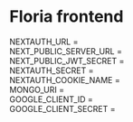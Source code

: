 # Floria frontend

NEXTAUTH_URL =\
NEXT_PUBLIC_SERVER_URL =\
NEXT_PUBLIC_JWT_SECRET =\
NEXTAUTH_SECRET =\
NEXTAUTH_COOKIE_NAME =\
MONGO_URI =\
GOOGLE_CLIENT_ID =\
GOOGLE_CLIENT_SECRET =
